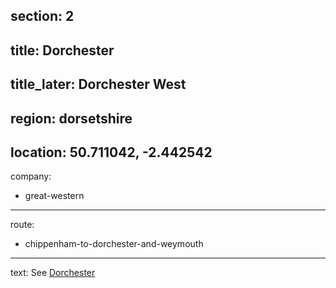 section: 2
----
title: Dorchester
----
title_later: Dorchester West
----
region: dorsetshire
----
location: 50.711042, -2.442542
----
company:
- great-western
----
route:
- chippenham-to-dorchester-and-weymouth
----
text: See [Dorchester](/stations/dorchester-south)
